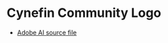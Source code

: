 # Cynefin Community Logo

- [Adobe AI source file](https://github.com/cynefin-community/logo/blob/main/20200416/logo.ai)
